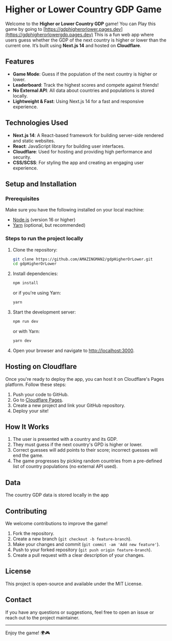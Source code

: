 # Higher or Lower Country GDP Game

Welcome to the **Higher or Lower Country GDP** game! You can Play this game by going to [https://gdphigherorlower.pages.dev](https://gdphigherorlowergdp.pages.dev) This is a fun web app where users guess whether the GDP of the next country is higher or lower than the current one. It’s built using **Next.js 14** and hosted on **Cloudflare**.

## Features

- **Game Mode**: Guess if the population of the next country is higher or lower.
- **Leaderboard**: Track the highest scores and compete against friends!
- **No External API**: All data about countries and populations is stored locally.
- **Lightweight & Fast**: Using Next.js 14 for a fast and responsive experience.

## Technologies Used

- **Next.js 14**: A React-based framework for building server-side rendered and static websites.
- **React**: JavaScript library for building user interfaces.
- **Cloudflare**: Used for hosting and providing high performance and security.
- **CSS/SCSS**: For styling the app and creating an engaging user experience.

## Setup and Installation

### Prerequisites
Make sure you have the following installed on your local machine:

- [Node.js](https://nodejs.org/) (version 16 or higher)
- [Yarn](https://yarnpkg.com/) (optional, but recommended)

### Steps to run the project locally

1. Clone the repository:

   ```bash
   git clone https://github.com/AMAZINGMAN2/gdpHigherOrLower.git
   cd gdpHigherOrLower
   ```

2. Install dependencies:

   ```bash
   npm install
   ```

   or if you're using Yarn:

   ```bash
   yarn
   ```

3. Start the development server:

   ```bash
   npm run dev
   ```

   or with Yarn:

   ```bash
   yarn dev
   ```

4. Open your browser and navigate to [http://localhost:3000](http://localhost:3000).

## Hosting on Cloudflare

Once you're ready to deploy the app, you can host it on Cloudflare's Pages platform. Follow these steps:

1. Push your code to GitHub.
2. Go to [Cloudflare Pages](https://pages.cloudflare.com/).
3. Create a new project and link your GitHub repository.
5. Deploy your site!

## How It Works

1. The user is presented with a country and its GDP.
2. They must guess if the next country's GPD is higher or lower.
3. Correct guesses will add points to their score; incorrect guesses will end the game.
4. The game progresses by picking random countries from a pre-defined list of country populations (no external API used).

## Data

The country GDP data is stored locally in the app


## Contributing

We welcome contributions to improve the game!

1. Fork the repository.
2. Create a new branch (`git checkout -b feature-branch`).
3. Make your changes and commit (`git commit -am 'Add new feature'`).
4. Push to your forked repository (`git push origin feature-branch`).
5. Create a pull request with a clear description of your changes.

## License

This project is open-source and available under the MIT License.

## Contact

If you have any questions or suggestions, feel free to open an issue or reach out to the project maintainer.

---

Enjoy the game! 🌍🎮
